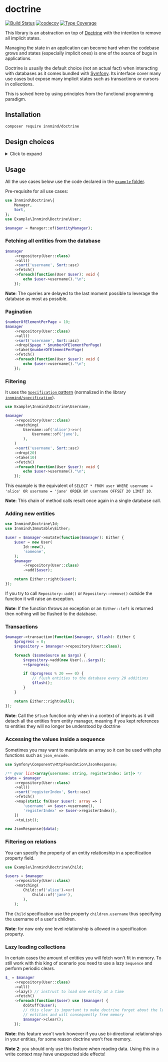 # doctrine

[![Build Status](https://github.com/innmind/doctrine/workflows/CI/badge.svg?branch=master)](https://github.com/innmind/doctrine/actions?query=workflow%3ACI)
[![codecov](https://codecov.io/gh/innmind/doctrine/branch/develop/graph/badge.svg)](https://codecov.io/gh/innmind/doctrine)
[![Type Coverage](https://shepherd.dev/github/innmind/doctrine/coverage.svg)](https://shepherd.dev/github/innmind/doctrine)

This library is an abstraction on top of [Doctrine](https://packagist.org/packages/doctrine/orm) with the intention to remove all implicit states.

Managing the state in an application can become hard when the codebase grows and states (especially implicit ones) is one of the source of bugs in applications.

Doctrine is usually the default choice (not an actual fact) when interacting with databases as it comes bundled with [Symfony](https://symfony.com). Its interface cover many use cases but expose many implicit states such as transactions or cursors in collections.

This is solved here by using principles from the functional programming paradigm.

## Installation

```sh
composer require innmind/doctrine
```

## Design choices

<details>
    <summary>Click to expand</summary>

### `Sequence` vs `Set`

`Set` has been discarded for this library as the unicity of entities cannot be guaranted from the returned collections. It also would prevent the use of the `map` function as many entities may be mapped to a single new value, this may lead to unexpected behaviour for newcomers to such paradigm. This is mainly why the choice has been toward `Sequence`.

In case you really want to use sets, you may use [`innmind/immutable`](https://github.com/innmind/immutable/#set).

### Enforcing the use of an `Id`

Doctrine allows you to generate an id for you when your entities are persisted. This is an implicit state change.

In order to avoid this implicit you need to specify the id before persisting your entities. This prevents you from relying on the auto generated id from your database as you can't avoid collisions.

The unique solution (that I'm aware of) is to use `UUID`s. The `Id` provided by this library use them so you don't have to think of it anymore.

### A single `Id` class for all entities

This is no longer a problem as it is provided with a template understood by [`vimeo/psalm`](https://github.com/vimeo/psalm/blob/master/docs/annotating_code/templated_annotations.md).

### No `flush` method on the `Manager`

Being free to call the `persist` and `flush` methods when you wish it opens the door to implicit states in your codebase. You may end up either flushing unwanted persisted entities (`persist` calls before an error occured) or forgetting to `flush` persisted entities (resulting in lost state change).

Here this is avoided by forcing to execute all mutations in a given context (via `Manager::mutate()` and `Manager::transaction()`). So it's always all or nothing.
</details>

## Usage

All the use cases below use the code declared in the [`example` folder](example/).

Pre-requisite for all use cases:

```php
use Innmind\Doctrine\{
    Manager,
    Sort,
};
use Example\Innmind\Doctrine\User;

$manager = Manager::of($entityManager);
```

### Fetching all entities from the database

```php
$manager
    ->repository(User::class)
    ->all()
    ->sort('username', Sort::asc)
    ->fetch()
    ->foreach(function(User $user): void {
        echo $user->username()."\n";
    });
```

**Note**: The queries are delayed to the last moment possible to leverage the database as most as possible.

### Pagination

```php
$numberOfElementPerPage = 10;
$manager
    ->repository(User::class)
    ->all()
    ->sort('username', Sort::asc)
    ->drop($page * $numberOfElementPerPage)
    ->take($numberOfElementPerPage)
    ->fetch()
    ->foreach(function(User $user): void {
        echo $user->username()."\n";
    });
```

### Filtering

It uses the [`Specification` pattern](https://en.wikipedia.org/wiki/Specification_pattern) (normalized in the library [`innmind/specification`](https://github.com/innmind/specification)).

```php
use Example\Innmind\Doctrine\Username;

$manager
    ->repository(User::class)
    ->matching(
        Username::of('alice')->or(
            Username::of('jane'),
        ),
    )
    ->sort('username', Sort::asc)
    ->drop(20)
    ->take(10)
    ->fetch()
    ->foreach(function(User $user): void {
        echo $user->username()."\n";
    });
```

This example is the equivalent of `SELECT * FROM user WHERE username = 'alice' OR username = 'jane' ORDER BY username OFFSET 20 LIMIT 10`.

**Note**: This chain of method calls result once again in a single database call.

### Adding new entities

```php
use Innmind\Doctrine\Id;
use Innmind\Immutable\Either;

$user = $manager->mutate(function($manager): Either {
    $user = new User(
        Id::new(),
        'someone',
    );
    $manager
        ->repository(User::class)
        ->add($user);

    return Either::right($user);
});
```

If you try to call `Repository::add()` or `Repository::remove()` outside the function it will raise an exception.

**Note**: If the function throws an exception or an `Either::left` is returned then nothing will be flushed to the database.

### Transactions

```php
$manager->transaction(function($manager, $flush): Either {
    $progress = 0;
    $repository = $manager->repository(User::class);

    foreach ($someSource as $args) {
        $repository->add(new User(...$args));
        ++$progress;

        if ($progress % 20 === 0) {
            // flush entities to the database every 20 additions
            $flush();
        }
    }

    return Either::right(null);
});
```

**Note**: Call the `$flush` function only when in a context of imports as it will detach all the entities from entity manager, meaning if you kept references to entities they will no longer be understood by doctrine

### Accessing the values inside a sequence

Sometimes you may want to manipulate an array so it can be used with php functions such as `json_encode`.

```php
use Symfony\Component\HttpFoundation\JsonResponse;

/** @var list<array{username: string, registerIndex: int}> */
$data = $manager
    ->repository(User::class)
    ->all()
    ->sort('registerIndex', Sort::asc)
    ->fetch()
    ->map(static fn(User $user): array => [
        'username' => $user->username(),
        'registerIndex' => $user->registerIndex(),
    ])
    ->toList();

new JsonResponse($data);
```

### Filtering on relations

You can specify the property of an entity relationship in a specification property field.

```php
use Example\Innmind\Doctrine\Child;

$users = $manager
    ->repository(User::class)
    ->matching(
        Child::of('alice')->or(
            Child::of('jane'),
        ),
    );
```

The `Child` specification use the property `children.username` thus specifying the username of a user's children.

**Note**: for now only one level relationship is allowed in a specification property.

### Lazy loading collections

In certain cases the amount of entities you will fetch won't fit in memory. To still work with this king of scenario you need to use a lazy `Sequence` and perform periodic clears.

```php
$_ = $manager
    ->repository(User::class)
    ->all()
    ->lazy() // instruct to load one entity at a time
    ->fetch()
    ->foreach(function($user) use ($manager) {
        doStuff($user);
        // this clear is important to make doctrine forget about the loaded
        // entities and will consequently free memory
        $manager->clear();
    });
```

**Note**: this feature won't work however if you use bi-directional relationships in your entities, for some reason doctrine won't free memory.

**Note 2**: you should only use this feature when reading data. Using this in a write context may have unexpected side effects!
